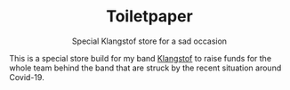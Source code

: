 <div align="center">
  <h1>Toiletpaper</h1>
  <p>Special Klangstof store for a sad occasion</p>
</div>

This is a special store build for my band [Klangstof](http://klangstof.com) to raise funds for the whole team behind the band that are struck by the recent situation around Covid-19.

